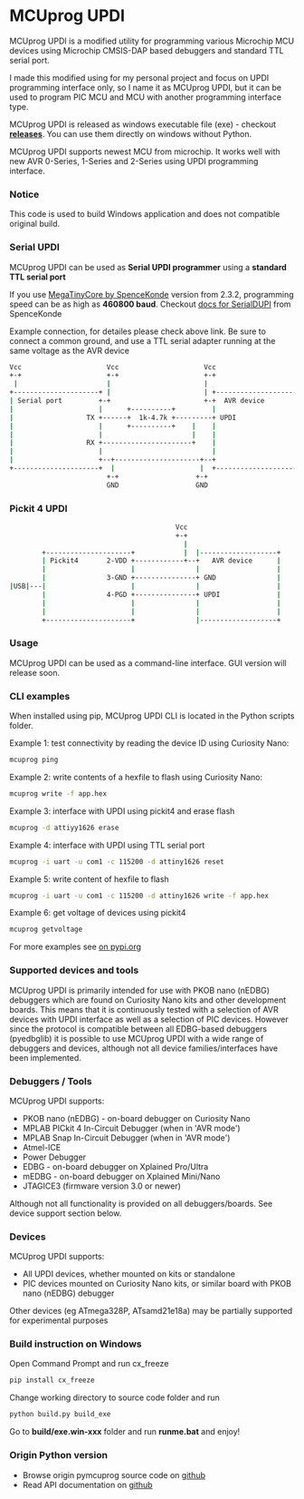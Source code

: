# **MCUprog UPDI**
MCUprog UPDI is a modified utility for programming various Microchip MCU devices using Microchip CMSIS-DAP based debuggers and standard TTL serial port.

I made this modified using for my personal project and focus on UPDI programming interface only, so I name it as MCUprog UPDI, but it can be used to program PIC MCU and MCU with another programming interface type.

MCUprog UPDI is released as windows executable file (exe) - checkout [**releases**](https://github.com/caddish12/mcuprog/releases). You can use them directly on windows without Python.

MCUprog UPDI supports newest MCU from microchip. It works well with new AVR 0-Series, 1-Series and 2-Series using UPDI programming interface.

### Notice
This code is used to build Windows application and does not compatible original build.

### Serial UPDI

MCUprog UPDI can be used as **Serial UPDI programmer** using a **standard TTL serial port**

If you use [MegaTinyCore by SpenceKonde](https://github.com/SpenceKonde/megaTinyCore) version from 2.3.2, programming speed can be as high as **460800 baud**. Checkout [docs for SerialDUPI](https://github.com/SpenceKonde/megaTinyCore/blob/master/megaavr/tools/README.md) from SpenceKonde

Example connection, for detailes please check above link. Be sure to connect a common ground, and use a TTL serial adapter running at the same voltage as the AVR device

```bash
Vcc                     Vcc                     Vcc
+-+                     +-+                     +-+
 |                      |                       |
+---------------------+ |                       | +--------------------+
| Serial port         +-+                       +-+  AVR device        |
|                     |      +----------+         |                    |
|                  TX +------+  1k-4.7k +---------+ UPDI               |
|                     |      +----------+    |    |                    |
|                     |                      |    |                    |
|                  RX +----------------------+    |                    |
|                     |                           |                    |
|                     +--+---------------------+--+                    |
+---------------------+  |                     |  +--------------------+
                        +-+                   +-+
                        GND                   GND                        
```

### Pickit 4 UPDI
```bash
                                         Vcc
                                         +-+
                                           |
        +---------------------+            |  |-------------------+
        | Pickit4       2-VDD +------------+--+   AVR device      |
        |                     |               |                   |
        |               3-GND +---------------+ GND               |
|USB|---|                     |               |                   |
        |               4-PGD +---------------+ UPDI              |
        |                     |               |                   |
        |                     |               |                   |
        +---------------------+               |-------------------+

```

### Usage
MCUprog UPDI can be used as a command-line interface. GUI version will release soon.

### CLI examples
When installed using pip, MCUprog UPDI CLI is located in the Python scripts folder.

Example 1: test connectivity by reading the device ID using Curiosity Nano:
```bash
mcuprog ping
```
Example 2: write contents of a hexfile to flash using Curiosity Nano:
```bash
mcuprog write -f app.hex
```
Example 3: interface with UPDI using pickit4 and erase flash
```bash
mcuprog -d attiyy1626 erase
```
Example 4: interface with UPDI using TTL serial port
```bash
mcuprog -i uart -u com1 -c 115200 -d attiny1626 reset
```

Example 5: write content of hexfile to flash
```bash
mcuprog -i uart -u com1 -c 115200 -d attiny1626 write -f app.hex
```

Example 6: get voltage of devices using pickit4
```bash
mcuprog getvoltage
```

For more examples see [on pypi.org](https://pypi.org/project/pymcuprog/)

### Supported devices and tools
MCUprog UPDI is primarily intended for use with PKOB nano (nEDBG) debuggers which are found on Curiosity Nano kits and other development boards.  This means that it is continuously tested with a selection of AVR devices with UPDI interface as well as a selection of PIC devices.  However since the protocol is compatible between all EDBG-based debuggers (pyedbglib) it is possible to use MCUprog UPDI with a wide range of debuggers and devices, although not all device families/interfaces have been implemented.

### Debuggers / Tools
MCUprog UPDI supports:
* PKOB nano (nEDBG) - on-board debugger on Curiosity Nano
* MPLAB PICkit 4 In-Circuit Debugger (when in 'AVR mode')
* MPLAB Snap In-Circuit Debugger (when in 'AVR mode')
* Atmel-ICE
* Power Debugger
* EDBG - on-board debugger on Xplained Pro/Ultra
* mEDBG - on-board debugger on Xplained Mini/Nano
* JTAGICE3 (firmware version 3.0 or newer)

Although not all functionality is provided on all debuggers/boards.  See device support section below.

### Devices
MCUprog UPDI supports:
* All UPDI devices, whether mounted on kits or standalone
* PIC devices mounted on Curiosity Nano kits, or similar board with PKOB nano (nEDBG) debugger

Other devices (eg ATmega328P, ATsamd21e18a) may be partially supported for experimental purposes

### Build instruction on Windows
Open Command Prompt and run cx_freeze
```bash
pip install cx_freeze
```
Change working directory to source code folder and run
```bash
python build.py build_exe
```
Go to **build/exe.win-xxx** folder and run **runme.bat** and enjoy!

### Origin Python version
* Browse origin pymcuprog source code on [github](https://github.com/microchip-pic-avr-tools/pymcuprog)
* Read API documentation on [github](https://microchip-pic-avr-tools.github.io/pymcuprog)
